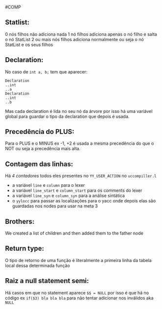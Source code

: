#COMP 
## Statlist: 
0 nós filhos não adiciona nada
1 nó filhos adiciona apenas o nó filho e salta o nó StatList
2 ou mais nós filhos adiciona normalmente ou seja o nó StatList e os seus filhos

## Declaration:
No caso de ``int a, b;`` tem que aparecer: 
```
Declaration
..int
..a
Declaration
..int
..b
```
Mas cada declaration é lida no seu nó da árvore por isso há uma variável global para guardar o tipo da declaration que depois é usada.

## Precedência do PLUS:
Para o PLUS e o MINUS ex -1, +2 é usada a mesma precedência do que o NOT ou seja a precedência mais alta.

## Contagem das linhas:
Há *4 contadores* todos eles presentes no  `YY_USER_ACTION` no `uccompiller.l`
- a variável ``line`` e ``column`` para o lexer
- a variável ``line_start`` e ``column_start`` para os comments do lexer
- a variável ``line_syn`` e ``column_syn`` para a análise sintática
- o `yylocc` para passar as localizações para o yacc onde depois elas são guardadas nos nodes para usar na meta 3

## Brothers:
We created a list of children and then added them to the father node

## Return type:
O tipo de retorno de uma função é literalmente a primeira linha da tabela local dessa determinada função

## Raiz a null statement semi:
Há casos em que no statement aparece ``$$ = NULL``  por isso é que há no código ex ``if($3) bla bla bla`` para não tentar adicionar nos inválidos aka `NULL`